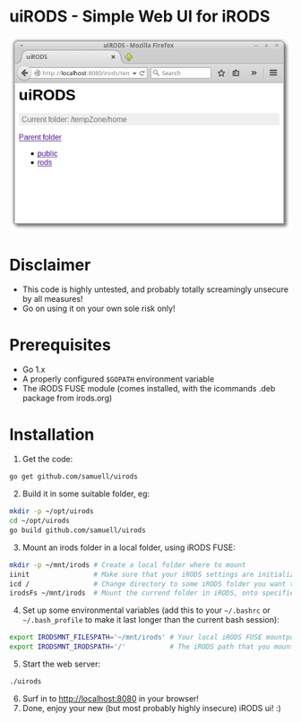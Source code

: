 uiRODS - Simple Web UI for iRODS
====

![uiRODS Screenshot](uirods_screenshot.png?raw=true)

# Disclaimer
* This code is highly untested, and probably totally screamingly unsecure by all measures!
* Go on using it on your own sole risk only!

# Prerequisites

* Go 1.x
* A properly configured ```$GOPATH``` environment variable
* The iRODS FUSE module (comes installed, with the icommands .deb package from irods.org)

# Installation

1. Get the code:
````bash
go get github.com/samuell/uirods
````
2. Build it in some suitable folder, eg:
````bash
mkdir -p ~/opt/uirods
cd ~/opt/uirods
go build github.com/samuell/uirods
````
3. Mount an irods folder in a local folder, using iRODS FUSE:
````bash
mkdir -p ~/mnt/irods # Create a local folder where to mount
iinit                # Make sure that your iRODS settings are initialized
icd /                # Change directory to some iRODS folder you want to mount
irodsFs ~/mnt/irods  # Mount the currend folder in iRODS, onto specified folder
````
4. Set up some environmental variables (add this to your ```~/.bashrc``` or ```~/.bash_profile``` to make it last longer than the current bash session):
````bash
export IRODSMNT_FILESPATH='~/mnt/irods' # Your local iRODS FUSE mountpoint
export IRODSMNT_IRODSPATH='/'           # The iRODS path that you mounted
````
5. Start the web server:
````bash
./uirods
````
6. Surf in to [http://localhost:8080](http://localhost:8080) in your browser!
7. Done, enjoy your new (but most probably highly insecure) iRODS ui! :)
